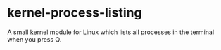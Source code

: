 # kernel-process-listing
A small kernel module for Linux which lists all processes in the terminal when you press Q.
